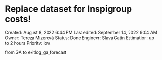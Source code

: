 # Replace dataset for Inspigroup costs!

Created: August 8, 2022 6:44 PM
Last edited: September 14, 2022 9:04 AM
Owner: Tereza Mizerová
Status: Done
Engineer: Slava Gatin
Estimation: up to 2 hours
Priority: low

from GA to exitlog_ga_forecast